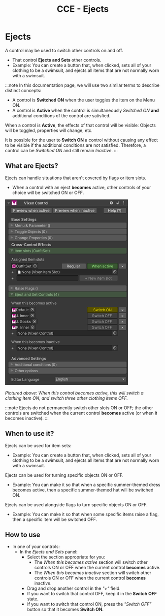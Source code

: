 ﻿---
sidebar_position: 5
title: CCE - Ejects
---

# Ejects

A control may be used to switch other controls on and off.
- That control **Ejects and Sets** other controls.
- Example: You can create a button that, when clicked, sets all of your clothing to be a swimsuit, and ejects all items that are not normally worn with a swimsuit.

:::note
In this documentation page, we will use two similar terms to describe distinct concepts:

- A control is **Switched ON** when the user toggles the item on the Menu ON.
- A control is **Active** when the control is simultaneously *Switched ON* **and** additional conditions of the control are satisfied.

When a control is **Active**, the effects of that control will be visible: Objects will be toggled, properties will change, etc.

It is possible for the user to **Switch ON** a control without causing any effect to be visible if the additional conditions are not satisfied.
Therefore, a control can be *Switched ON* and still remain *Inactive*.
:::


## What are Ejects?

Ejects can handle situations that aren't covered by flags or item slots.

- When a control with an eject **becomes** active, other controls of your choice will be switched ON or OFF.

![Unity_b9eNE22OLp.png](img%2Fcce%2FUnity_b9eNE22OLp.png)

*Pictured above: When this control becomes active, this will switch a clothing item ON, and switch three other clothing items OFF.*

:::note
Ejects do not permanently switch other slots ON or OFF; the other controls are switched when the current control **becomes** active (or when it becomes inactive).
:::

## When to use it?

Ejects can be used for item sets:
- Example: You can create a button that, when clicked, sets all of your clothing to be a swimsuit, and ejects all items that are not normally worn with a swimsuit.

Ejects can be used for turning specific objects ON or OFF.
- Example: You can make it so that when a specific summer-themed dress becomes active, then a specific summer-themed hat will be switched ON.

Ejects can be used alongside flags to turn specific objects ON or OFF.
- Example: You can make it so that when some specific items raise a flag, then a specific item will be switched OFF.

## How to use

- In one of your controls:
  - In the *Ejects and Sets* panel:
    - Select the section appropriate for you:
      - The *When this becomes active* section will switch other controls ON or OFF when the current control **becomes** active.
      - The *When this becomes inactive* section will switch other controls ON or OFF when the current control **becomes** inactive.
    - Drag and drop another control in the *"+"* field.
    - If you want to switch that control OFF, keep it in the **Switch OFF** state.
    - If you want to switch that control ON, press the *"Switch OFF"* button so that it becomes **Switch ON**.

